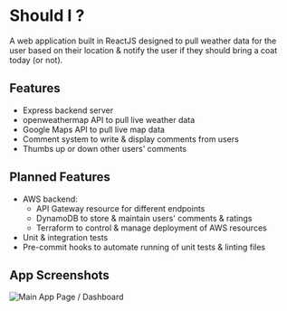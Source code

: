 # Should I ?
A web application built in ReactJS designed to pull weather data for the user based on their location & notify the user if they should bring a coat today (or not).<br>

## Features

- Express backend server
- openweathermap API to pull live weather data
- Google Maps API to pull live map data
- Comment system to write & display comments from users
- Thumbs up or down other users' comments

## Planned Features

- AWS backend:
    - API Gateway resource for different endpoints
    - DynamoDB to store & maintain users' comments & ratings
    - Terraform to control & manage deployment of AWS resources
- Unit & integration tests
- Pre-commit hooks to automate running of unit tests & linting files

## App Screenshots


![Main App Page / Dashboard](app-screenshots/dashboard-08-07-2024.png)
